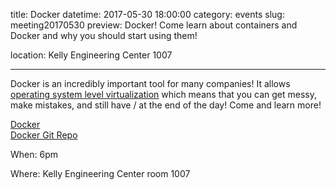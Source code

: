 title: Docker
datetime: 2017-05-30 18:00:00
category: events
slug: meeting20170530
preview: Docker! Come learn about containers and Docker and why you should start using them!

location: Kelly Engineering Center 1007

---

Docker is an incredibly important tool for many companies! It 
allows [operating system level virtualization](https://en.wikipedia.org/wiki/Operating-system-level_virtualization) which means that
you can get messy, make mistakes, and still have / at the end of the day! Come and learn more!

[Docker](https://www.docker.com/)  
[Docker Git Repo](https://github.com/docker/docker)

When: 6pm

Where: Kelly Engineering Center room 1007
